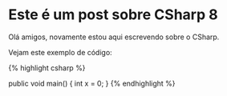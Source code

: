 
# Este é um post sobre CSharp 8

Olá amigos, novamente estou aqui escrevendo sobre o CSharp.

Vejam este exemplo de código:

{% highlight csharp %}

public void main()
{
    int x = 0;
}
{% endhighlight %}


[meusite]: https://www.carloscds.net
